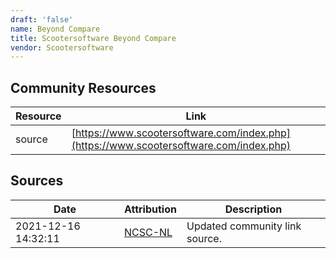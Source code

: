 ```yaml
---
draft: 'false'
name: Beyond Compare
title: Scootersoftware Beyond Compare
vendor: Scootersoftware
---
```



## Community Resources
| Resource | Link |
| --- | --- |
| source | [https://www.scootersoftware.com/index.php](https://www.scootersoftware.com/index.php) |


## Sources
| Date | Attribution | Description |
| --- | --- | --- |
| 2021-12-16 14:32:11 | [NCSC-NL](https://github.com/NCSC-NL/log4shell/blob/main/software/README.md) | Updated community link source.  |
